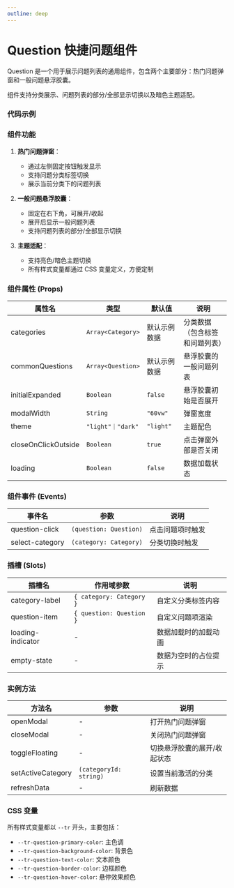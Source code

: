 ```yaml
---
outline: deep
---
```


# Question 快捷问题组件

Question 是一个用于展示问题列表的通用组件，包含两个主要部分：热门问题弹窗和一般问题悬浮胶囊。

组件支持分类展示、问题列表的部分/全部显示切换以及暗色主题适配。

### 代码示例

<demo vue="../../demos/question/Base.vue" />

### 组件功能

1. **热门问题弹窗**：

   - 通过左侧固定按钮触发显示
   - 支持问题分类标签切换
   - 展示当前分类下的问题列表

2. **一般问题悬浮胶囊**：

   - 固定在右下角，可展开/收起
   - 展开后显示一般问题列表
   - 支持问题列表的部分/全部显示切换

3. **主题适配**：
   - 支持亮色/暗色主题切换
   - 所有样式变量都通过 CSS 变量定义，方便定制

### 组件属性 (Props)

| 属性名              | 类型              | 默认值       | 说明                           |
| ------------------- | ----------------- | ------------ | ------------------------------ |
| categories          | `Array<Category>` | 默认示例数据 | 分类数据（包含标签和问题列表） |
| commonQuestions     | `Array<Question>` | 默认示例数据 | 悬浮胶囊的一般问题列表         |
| initialExpanded     | `Boolean`         | `false`      | 悬浮胶囊初始是否展开           |
| modalWidth          | `String`          | `"60vw"`     | 弹窗宽度                       |
| theme               | `"light"｜"dark"` | `"light"`    | 主题配色                       |
| closeOnClickOutside | `Boolean`         | `true`       | 点击弹窗外部是否关闭           |
| loading             | `Boolean`         | `false`      | 数据加载状态                   |

### 组件事件 (Events)

| 事件名          | 参数                   | 说明             |
| --------------- | ---------------------- | ---------------- |
| question-click  | `(question: Question)` | 点击问题项时触发 |
| select-category | `(category: Category)` | 分类切换时触发   |

### 插槽 (Slots)

| 插槽名            | 作用域参数               | 说明                 |
| ----------------- | ------------------------ | -------------------- |
| category-label    | `{ category: Category }` | 自定义分类标签内容   |
| question-item     | `{ question: Question }` | 自定义问题项渲染     |
| loading-indicator | -                        | 数据加载时的加载动画 |
| empty-state       | -                        | 数据为空时的占位提示 |

### 实例方法

| 方法名            | 参数                   | 说明                        |
| ----------------- | ---------------------- | --------------------------- |
| openModal         | -                      | 打开热门问题弹窗            |
| closeModal        | -                      | 关闭热门问题弹窗            |
| toggleFloating    | -                      | 切换悬浮胶囊的展开/收起状态 |
| setActiveCategory | `(categoryId: string)` | 设置当前激活的分类          |
| refreshData       | -                      | 刷新数据                    |

### CSS 变量

所有样式变量都以 `--tr` 开头，主要包括：

- `--tr-question-primary-color`: 主色调
- `--tr-question-background-color`: 背景色
- `--tr-question-text-color`: 文本颜色
- `--tr-question-border-color`: 边框颜色
- `--tr-question-hover-color`: 悬停效果颜色
